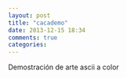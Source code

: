 ```yaml
---
layout: post
title: "cacademo"
date: 2013-12-15 18:34
comments: true
categories: 
---
```

Demostración de arte ascii a color

